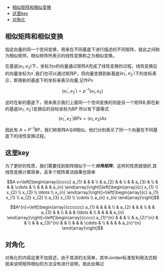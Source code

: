 <!-- TOC -->

- [相似矩阵和相似变换](#相似矩阵和相似变换)
- [这里key](#这里key)
- [对角化](#对角化)

<!-- /TOC -->

## 相似矩阵和相似变换

指定向量的同一个空间变换，用来在不同基底下进行描述的不同矩阵，彼此之间称为相似矩阵，相似矩阵所表示的线性变换称之为相似变换。

在基底$(e_1,e_2)$下，坐标为x的向量通过矩阵A完成了线性变换的过程，线性变换后的向量坐标为$x^{\prime}$,我们也可以通过矩阵P，将向量变换到新基底$(e_1^\prime,e_2^\prime)$下的坐标表示，即用新的基底下的坐标来表示向量,记作$Px$

$$\left(e_{1}^{\prime}, e_{2}^{\prime}\right)=p^{-1}(e_1,e_2)$$

这时在新的基底下，用来表示我们上面同一个空间变换的则是另一个矩阵B,即在新的基底$(e_1^\prime,e_2^\prime)$变换后的目标坐标为BP
所以有下面等式
$$(e_1^\prime,e_2^\prime)BPx=(e_1,e_2)Ax$$

因此有 $A = P^{-1}BP$，我们称矩阵A与B相似。他们分别表示了同一个向量在不同基底下的线性变换过程。

## 这里key
为了更好的性质，我们需要找到矩阵相似于一个***对角矩阵***，这样的性质就很好,其线性变换计算简单，且多个矩阵乘法结果也简单

$$A x=\left[\begin{array}{cccc}
a_{1} & & & \\
& a_{2} & & \\
& & a_{3} & \\
& & & \cdots & \\
& & & & a_{n}
\end{array}\right]\left[\begin{array}{c}
x_{1} \\
x_{2} \\
x_{3} \\
\ldots \\
x_{n}
\end{array}\right]=\left[\begin{array}{c}
a_{1} x_{1} \\
a_{2} x_{2} \\
a_{3} x_{3} \\
\cdots \\
a_{n} x_{n}
\end{array}\right]$$

$$A^{n}=\left[\begin{array}{cccccc}
a_{1} & & & & \\
& a_{2} & & & \\
& & a_{3} & & \\
& & & \ldots & \\
& & & & a_{n}
\end{array}\right]=\left[\begin{array}{cccc}
a_{1}^{n} & & & \\
& a_{2}^{n} & & \\
& & a_{3}^{n} & & \\
& & & \cdots & \\
& & & & a_{n}^{n}
\end{array}\right]$$

## 对角化

对角化的内容这里不加叙述，由于其讲的太简单，其中Jordan标准型利用法式相抵来说明矩阵相似的方法没有进行说明，故此处略过